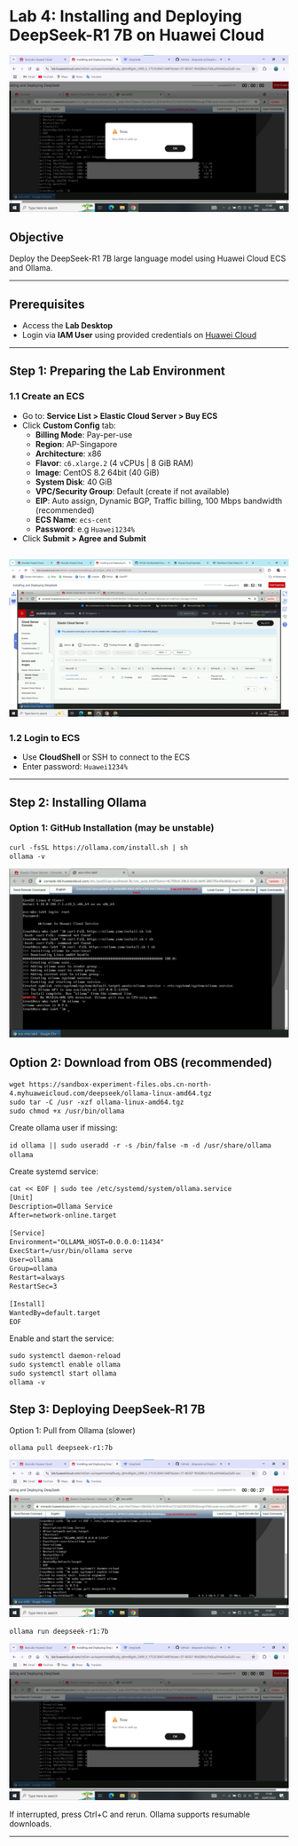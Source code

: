 # Lab 4: Installing and Deploying DeepSeek-R1 7B on Huawei Cloud

![DeepSeek Lab](images/S5.png)

## Objective
Deploy the DeepSeek-R1 7B large language model using Huawei Cloud ECS and Ollama.

---

## Prerequisites

- Access the **Lab Desktop**
- Login via **IAM User** using provided credentials on [Huawei Cloud](https://console.huaweicloud.com)

---

## Step 1: Preparing the Lab Environment

### 1.1 Create an ECS

- Go to: **Service List > Elastic Cloud Server > Buy ECS**
- Click **Custom Config** tab:
  - **Billing Mode**: Pay-per-use
  - **Region**: AP-Singapore
  - **Architecture**: x86
  - **Flavor**: `c6.xlarge.2` (4 vCPUs | 8 GiB RAM)
  - **Image**: CentOS 8.2 64bit (40 GiB)
  - **System Disk**: 40 GiB
  - **VPC/Security Group**: Default (create if not available)
  - **EIP**: Auto assign, Dynamic BGP, Traffic billing, 100 Mbps bandwidth (recommended)
  - **ECS Name**: `ecs-cent`
  - **Password**: e.g `Huawei1234%`
- Click **Submit > Agree and Submit**


![ECS](images/S2.png)
---

### 1.2 Login to ECS

- Use **CloudShell** or SSH to connect to the ECS
- Enter password: `Huawei1234%`

---

## Step 2: Installing Ollama

### Option 1: GitHub Installation (may be unstable)

```
curl -fsSL https://ollama.com/install.sh | sh
ollama -v
```

![Ollama Installed](images/S3.png)

## Option 2: Download from OBS (recommended)

```
wget https://sandbox-experiment-files.obs.cn-north-4.myhuaweicloud.com/deepseek/ollama-linux-amd64.tgz
sudo tar -C /usr -xzf ollama-linux-amd64.tgz
sudo chmod +x /usr/bin/ollama
```

Create ollama user if missing:

`id ollama || sudo useradd -r -s /bin/false -m -d /usr/share/ollama ollama`

Create systemd service:

```
cat << EOF | sudo tee /etc/systemd/system/ollama.service
[Unit]
Description=Ollama Service
After=network-online.target

[Service]
Environment="OLLAMA_HOST=0.0.0.0:11434"
ExecStart=/usr/bin/ollama serve
User=ollama
Group=ollama
Restart=always
RestartSec=3

[Install]
WantedBy=default.target
EOF
```

Enable and start the service:

```
sudo systemctl daemon-reload
sudo systemctl enable ollama
sudo systemctl start ollama
ollama -v
```

## Step 3: Deploying DeepSeek-R1 7B

Option 1: Pull from Ollama (slower)

```
ollama pull deepseek-r1:7b
```

![Deep Seek Installing (R1:7b)](images/S4.png)

```
ollama run deepseek-r1:7b
```
![Deep Seek Installed (R1:7b)](images/S5.png)

If interrupted, press Ctrl+C and rerun. Ollama supports resumable downloads.

---
